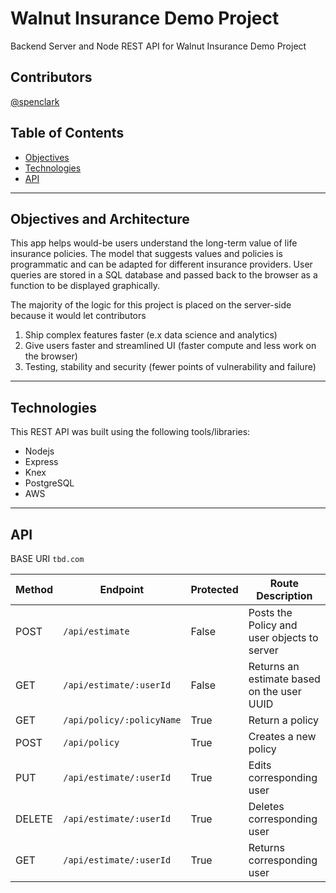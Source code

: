 #   Walnut Insurance Demo Project
Backend Server and Node REST API for Walnut Insurance Demo Project

## Contributors
[@spenclark](https://github.com/spenclark)


## Table of Contents

- [Objectives](#Objectives)
- [Technologies](#technologies)
- [API](#API)

---

## Objectives and Architecture

This app helps would-be users understand the long-term value of life insurance policies. The model that suggests values and policies is programmatic and can be adapted for different insurance providers. User queries are stored in a SQL database and passed back to the browser as a function to be displayed graphically.

The majority of the logic for this project is placed on the server-side because it would let contributors
1. Ship complex features faster (e.x data science and analytics)
1. Give users faster and streamlined UI (faster compute and less work on the browser)
1. Testing, stability and security (fewer points of vulnerability and failure)

---

## Technologies
This REST API was built using the following tools/libraries:
- Nodejs
- Express
- Knex
- PostgreSQL
- AWS

---

## API

BASE URI `tbd.com`

| Method | Endpoint                 | Protected      | Route Description                              | 
| ------ | ------------------------ | -------------- | ---------------------------------------------- |
| POST   | `/api/estimate`          | False          | Posts the Policy and user objects to server    |
| GET    | `/api/estimate/:userId`  | False          | Returns an estimate based on the user UUID     |
| GET    | `/api/policy/:policyName`| True           | Return a policy                                |
| POST   | `/api/policy`            | True           | Creates a new policy                           |
| PUT    | `/api/estimate/:userId`  | True           | Edits corresponding user                       |
| DELETE | `/api/estimate/:userId`  | True           | Deletes corresponding user                     |
| GET    | `/api/estimate/:userId ` | True           | Returns corresponding user                     |

<br/>
